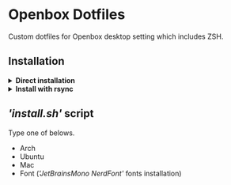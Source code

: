 # Openbox Dotfiles

Custom dotfiles for Openbox desktop setting which includes ZSH.

## Installation

<details>
<summary><b>Direct installation</b></summary>

#### Clone the repository to *'~/.config'* directly.

```bash
git clone https://github.com/astaos/openbox-dotfiles.git ~/.config
```

> Run *'install.sh'* to install essentials.

```bash
bash ~/.config/.scripts/install.sh
```

</details>

<details>
<summary><b>Install with rsync</b></summary>

#### I highly recommend to clone the repository to *'~/Documents'* with rsync.

```bash
git clone https://github.com/astaos/openbox-dotfiles.git ~/Documents/openbox-dotfiles/
```

> Use rsync to sync the dotfiles.

```bash
rsync -avxHAXP --exclude={'.git*/','.script','*.git','LICENSE','*.md'} ~/Documents/openbox-dotfiles/* ~/.config/
```

> Run *'install.sh'* to install essentials.

``` bash
bash ~/Documents/openbox-dotfiles/.scripts/install.sh
```

</details>

## *'install.sh'* script

Type one of belows.

- Arch
- Ubuntu
- Mac
- Font (*'JetBrainsMono NerdFont'* fonts installation)
